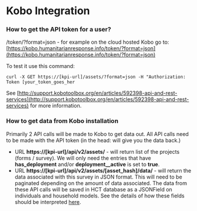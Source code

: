 # Kobo Integration

### How to get the API token for a user?

/token/?format=json - for example on the cloud hosted Kobo go to: [https://kobo.humanitarianresponse.info/token/?format=json](https://kobo.humanitarianresponse.info/token/?format=json)

To test it use this command:

```text
curl -X GET https://[kpi-url]/assets/?format=json -H "Authorization: Token [your_token_goes_her
```

See [http://support.kobotoolbox.org/en/articles/592398-api-and-rest-services](http://support.kobotoolbox.org/en/articles/592398-api-and-rest-services) for more information.

### How to get data from Kobo installation

Primarily 2 API calls will be made to Kobo to get data out. All API calls need to be made with the API token \(in the head: will give you the data back.\)

* URL **https://\[kpi-url\]/api/v2/assets/** - will return list of the projects \(forms / survey\). We will only need the entries that have **has\_deployment** and/or **deployment\_\_active** is set to **true**. 
* URL **https://\[kpi-url\]/api/v2/assets/\[asset\_hash\]/data/** - will return the data associated with this survey in JSON format. This will need to be paginated depending on the amount of data associated.  The data from these API calls will be saved in HCT database as a JSONField on individuals and household models. See the details of how these fields should be interpreted [here](../../product-specification/external-integrations/kobo.md#field-naming).



